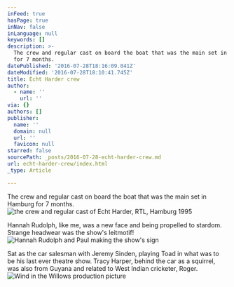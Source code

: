 ```yaml
---
inFeed: true
hasPage: true
inNav: false
inLanguage: null
keywords: []
description: >-
  The crew and regular cast on board the boat that was the main set in Hamburg
  for 7 months.
datePublished: '2016-07-28T18:16:09.041Z'
dateModified: '2016-07-28T18:10:41.745Z'
title: Echt Harder crew
author:
  - name: ''
    url: ''
via: {}
authors: []
publisher:
  name: ''
  domain: null
  url: ''
  favicon: null
starred: false
sourcePath: _posts/2016-07-28-echt-harder-crew.md
url: echt-harder-crew/index.html
_type: Article

---
```

The crew and regular cast on board the boat that was the main set in Hamburg for 7 months.
![the crew and regular cast of Echt Harder, RTL, Hamburg 1995](https://the-grid-user-content.s3-us-west-2.amazonaws.com/042dd2e2-40b1-4fef-baee-96cf2274d222.jpg)

Hannah Rudolph, like me, was a new face and being propelled to stardom. Strange headwear was the show's leitmotif!
![Hannah Rudolph and Paul making the show's sign](https://the-grid-user-content.s3-us-west-2.amazonaws.com/d168a41f-33ae-4e0a-9169-c51b84620999.jpg)

Sat as the car salesman with Jeremy Sinden, playing Toad in what was to be his last ever theatre show. Tracy Harper, behind the car as a squirrel, was also from Guyana and related to West Indian cricketer, Roger.
![Wind in the Willows production picture](https://the-grid-user-content.s3-us-west-2.amazonaws.com/a49e4e8b-dbac-4261-98a2-c13a5d9e4204.jpg)